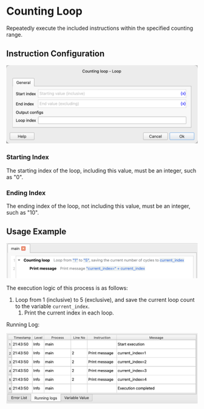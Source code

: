 # Counting Loop

Repeatedly execute the included instructions within the specified counting range.

## Instruction Configuration

![Counting Loop Configuration Dialog Box](loop_config.png)

### Starting Index

The starting index of the loop, including this value, must be an integer, such as "0".

### Ending Index

The ending index of the loop, not including this value, must be an integer, such as "10".

## Usage Example

![Screenshot of the Counting Loop Example Process](loop_demo_process.png)

The execution logic of this process is as follows:

1. Loop from 1 (inclusive) to 5 (exclusive), and save the current loop count to the variable `current_index`.
    1. Print the current index in each loop.

Running Log:

![Running Log of the Counting Loop Example Process](loop_demo_log.png)
